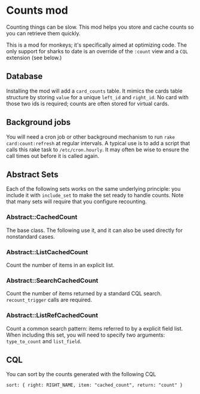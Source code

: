 <!--
# @title README - mod: counts
-->

# Counts mod

Counting things can be slow. This mod helps you store and cache counts so you can retrieve
them quickly.

This is a mod for monkeys; it's specifically aimed at optimizing code. The only support
for sharks to date is an override of the `:count` view and a `CQL` extension (see below.)


## Database

Installing the mod will add a `card_counts` table. It mimics the cards table structure by
storing `value` for a unique `left_id` and `right_id`. No card with those two ids is
required; counts are often stored for virtual cards.

## Background jobs

You will need a cron job or other background mechanism to run `rake card:count:refresh` 
at regular intervals. A typical use is to add a script that calls this rake task to 
`/etc/cron.hourly`. It may often be wise to ensure the call times out before it is
called again.

## Abstract Sets

Each of the following sets works on the same underlying principle: you include it
with `include_set` to make the set ready to handle counts. Note that many sets will
require that you configure recounting.

### Abstract::CachedCount

The base class. The following use it, and it can also be used directly for nonstandard
cases.

### Abstract::ListCachedCount

Count the number of items in an explicit list.

### Abstract::SearchCachedCount

Count the number of items returned by a standard CQL search. `recount_trigger` calls are
required.

### Abstract::ListRefCachedCount

Count a common search pattern: items referred to by a explicit field list. When including
this set, you will need to specify two arguments: `type_to_count` and `list_field`.

## CQL

You can sort by the counts generated with the following CQL
```
sort: { right: RIGHT_NAME, item: "cached_count", return: "count" }
```
